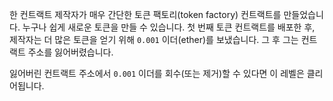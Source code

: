 한 컨트랙트 제작자가 매우 간단한 토큰 팩토리(token factory) 컨트랙트를 만들었습니다. 누구나 쉽게 새로운 토큰을 만들 수 있습니다. 첫 번째 토큰 컨트랙트를 배포한 후, 제작자는 더 많은 토큰을 얻기 위해 `0.001` 이더(ether)를 보냈습니다. 그 후 그는 컨트랙트 주소를 잃어버렸습니다.

잃어버린 컨트랙트 주소에서 `0.001` 이더를 회수(또는 제거)할 수 있다면 이 레벨은 클리어됩니다.

